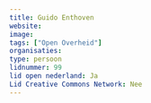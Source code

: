 ```yaml
---
title: Guido Enthoven
website: 
image: 
tags: ["Open Overheid"]
organisaties:
type: persoon
lidnummer: 99
lid open nederland: Ja
Lid Creative Commons Network: Nee
---
```


